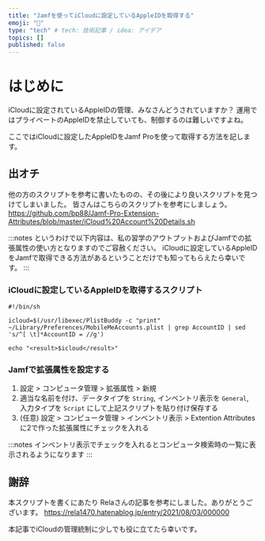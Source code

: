 ```yaml
---
title: "Jamfを使ってiCloudに設定しているAppleIDを取得する"
emoji: "💬"
type: "tech" # tech: 技術記事 / idea: アイデア
topics: []
published: false
---
```


# はじめに
iCloudに設定されているAppleIDの管理、みなさんどうされていますか？
運用ではプライベートのAppleIDを禁止していても、制御するのは難しいですよね。

ここではiCloudに設定したAppleIDをJamf Proを使って取得する方法を記します。

## 出オチ
他の方のスクリプトを参考に書いたものの、その後により良いスクリプトを見つけてしまいました。
皆さんはこちらのスクリプトを参考にしましょう。
https://github.com/bp88/Jamf-Pro-Extension-Attributes/blob/master/iCloud%20Account%20Details.sh

:::notes
というわけで以下内容は、私の習学のアウトプットおよびJamfでの拡張属性の使い方となりますのでご容赦ください。
iCloudに設定しているAppleIDをJamfで取得できる方法があるということだけでも知ってもらえたら幸いです。
:::

### iCloudに設定しているAppleIDを取得するスクリプト

```
#!/bin/sh

icloud=$(/usr/libexec/PlistBuddy -c "print" ~/Library/Preferences/MobileMeAccounts.plist | grep AccountID | sed 's/^[ \t]*AccountID = //g')

echo "<result>$icloud</result>"
```

### Jamfで拡張属性を設定する

1. 設定 > コンピュータ管理 > 拡張属性 > 新規
2. 適当な名前を付け、データタイプを `String`, インベントリ表示を `General`, 入力タイプを `Script` にして上記スクリプトを貼り付け保存する
3. (任意) 設定 > コンピュータ管理 > インベントリ表示 > Extention Attributes に2で作った拡張属性にチェックを入れる

:::notes
インベントリ表示でチェックを入れるとコンピュータ検索時の一覧に表示されるようになります
:::



## 謝辞
本スクリプトを書くにあたり Relaさんの記事を参考にしました。ありがとうございます。
https://rela1470.hatenablog.jp/entry/2021/08/03/000000

本記事でiCloudの管理統制に少しでも役に立てたら幸いです。
